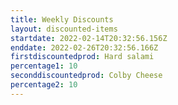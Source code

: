 ```yaml
---
title: Weekly Discounts
layout: discounted-items
startdate: 2022-02-14T20:32:56.156Z
enddate: 2022-02-26T20:32:56.166Z
firstdiscountedprod: Hard salami
percentage1: 10
seconddiscountedprod: Colby Cheese
percentage2: 10
---
```

